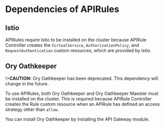 # Dependencies of APIRules

## Istio

APIRules require Istio to be installed on the cluster because APIRule Controller creates the `VirtualService`, `AuthorizationPolicy`, and `RequestAuthentication` custom resources, which are provided by Istio.

## Ory Oathkeeper

!>**CAUTION:** Ory Oathkeeper has been deprecated. This dependency will change in the future.

To use APIRules, both Ory Oathkeeper and Ory Oathkeeper Maester must be installed on the cluster. This is required because APIRule Controller creates the Rule custom resource when an APIRule has defined an access strategy other than `allow`.

You can install Ory Oathkeeper by installing the API Gateway module.